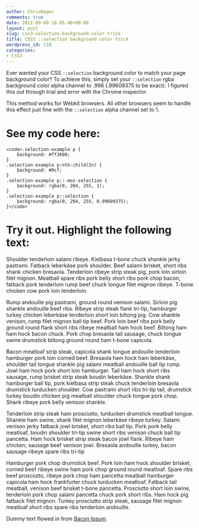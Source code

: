 ```yaml
---
author: ChrisNager
comments: true
date: 2011-09-09 16:05:46+00:00
layout: post
slug: css3-selection-background-color-trick
title: CSS3 ::selection background color trick
wordpress_id: 118
categories:
- CSS3
---
```





Ever wanted your CSS `::selection` background color to match your page background color? To achieve this, simply set your `::selection` rgba background color alpha channel to .996 (.99609375 to be exact). I figured this out through trial and error with the Chrome inspector.




This method works for Webkit browsers. All other browsers seem to handle this effect just fine with the `::selection` alpha channel set to 1.




# See my code here:



    
    
    <code>.selection-example p {
        background: #ff3600;
    }
    .selection-example p:nth-child(2n) {
        background: #0cf;
    }
    .selection-example p::-moz-selection {
        background: rgba(0, 204, 255, 1);
    }
    .selection-example p::selection {
        background: rgba(0, 204, 255, 0.99609375);
    }</code>
    


<!-- more -->





# Try it out. Highlight the following text:




Shoulder tenderloin salami ribeye. Kielbasa t-bone chuck shankle jerky pastrami. Fatback leberkäse pork shoulder. Beef salami brisket, short ribs shank chicken bresaola. Tenderloin ribeye strip steak pig, pork loin sirloin filet mignon. Meatball spare ribs pork belly short ribs pork chop bacon, fatback pork tenderloin rump beef chuck tongue filet mignon ribeye. T-bone chicken cow pork loin tenderloin.




Rump andouille pig pastrami, ground round venison salami. Sirloin pig shankle andouille beef ribs. Ribeye strip steak flank tri-tip, hamburger turkey chicken leberkäse tenderloin short loin biltong pig. Cow shankle venison, rump filet mignon ball tip beef. Pork loin beef ribs pork belly ground round flank short ribs ribeye meatball ham hock beef. Biltong ham ham hock bacon chuck. Pork chop bresaola tail sausage, chuck tongue swine drumstick biltong ground round ham t-bone capicola.




Bacon meatloaf strip steak, capicola shank tongue andouille tenderloin hamburger pork loin corned beef. Bresaola ham hock ham leberkäse, shoulder tail tongue shankle pig salami meatball andouille ball tip rump. Jowl ham hock pork short loin hamburger. Tail ham hock short ribs sausage, rump brisket strip steak boudin leberkäse. Shankle shank hamburger ball tip, pork kielbasa strip steak chuck tenderloin bresaola drumstick turducken shoulder. Cow pastrami short ribs tri-tip tail, drumstick turkey boudin chicken pig meatball shoulder chuck tongue pork chop. Shank ribeye pork belly venison shankle.




Tenderloin strip steak ham prosciutto, turducken drumstick meatball tongue. Shankle ham swine, shank filet mignon leberkäse ribeye turkey. Salami venison jerky fatback jowl brisket, short ribs ball tip. Pork pork belly meatloaf, boudin shoulder tri-tip swine short ribs venison chuck ball tip pancetta. Ham hock brisket strip steak bacon jowl flank. Ribeye ham chicken, sausage beef venison jowl. Bresaola andouille turkey, bacon sausage ribeye spare ribs tri-tip




Hamburger pork chop drumstick beef. Pork loin ham hock shoulder brisket, corned beef ribeye swine ham pork chop ground round meatloaf. Spare ribs beef prosciutto, ribeye pork chop ham pancetta meatball hamburger capicola ham hock frankfurter chuck turducken meatloaf. Fatback tail meatball, venison beef brisket t-bone pancetta. Prosciutto short loin swine, tenderloin pork chop salami pancetta chuck pork short ribs. Ham hock pig fatback filet mignon. Turkey prosciutto strip steak, sausage filet mignon meatloaf short ribs spare ribs tenderloin andouille.





Dummy text flowed in from [Bacon Ipsum](http://baconipsum.com).
